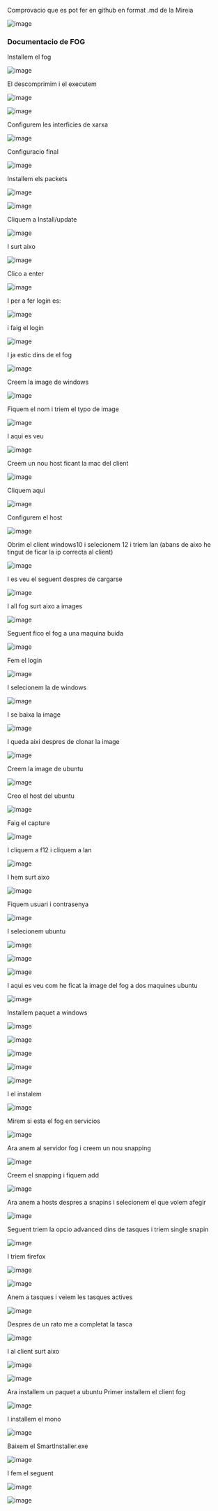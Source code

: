 Comprovacio que es pot fer en github en format .md de la Mireia

![image](https://github.com/harrywhite17/MP1UF3FOG/assets/145098581/a62c5017-4dfd-4bd4-933e-a19e890c06ff)



### Documentacio de FOG 



Installem el fog


![image](https://github.com/harrywhite17/MP1UF3FOG/assets/145098581/7e21cadb-a184-4403-b07a-3e847074fbab)


El descomprimim i el executem


![image](https://github.com/harrywhite17/MP1UF3FOG/assets/145098581/52c6e3db-81a7-4ecd-9d8e-5cb6e43d02fe)




![image](https://github.com/harrywhite17/MP1UF3FOG/assets/145098581/6fe507a2-1767-428b-a6d1-660fe83219c2)



Configurem les interficies de xarxa 


![image](https://github.com/harrywhite17/MP1UF3FOG/assets/145098581/8cf8c55d-a1fd-4637-99cc-e4c5b53ed2f4)


Configuracio final


![image](https://github.com/harrywhite17/MP1UF3FOG/assets/145098581/befe6414-3bf8-4534-be94-b17dbb6fd3ac)


Installem els packets


![image](https://github.com/harrywhite17/MP1UF3FOG/assets/145098581/08e7b2ab-2f30-45c0-8f24-7b926961362c)



![image](https://github.com/harrywhite17/MP1UF3FOG/assets/145098581/19288bdd-07ee-4a6b-8343-c61abc02df67)



Cliquem a Install/update


![image](https://github.com/harrywhite17/MP1UF3FOG/assets/145098581/388b839f-fe45-4aa6-a406-7297c0982f79)



I surt aixo 


![image](https://github.com/harrywhite17/MP1UF3FOG/assets/145098581/4e9b7d72-321b-4680-a66f-ab0d7950fe96)


Clico a enter


![image](https://github.com/harrywhite17/MP1UF3FOG/assets/145098581/7910a6ad-e8ad-45c2-9bcb-5330fc1b4c81)


I per a fer login es:


![image](https://github.com/harrywhite17/MP1UF3FOG/assets/145098581/5effd949-d7e5-4305-b831-8dd5a58a7af5)


i faig el login


![image](https://github.com/harrywhite17/MP1UF3FOG/assets/145098581/2beb4b1c-0f32-4f42-b6d0-3a58bfae5a2a)


I ja estic dins de el fog 


![image](https://github.com/harrywhite17/MP1UF3FOG/assets/145098581/125240ea-1c78-45fb-bfda-2d7e56650786)


Creem la image de windows

![image](https://github.com/harrywhite17/MP1UF3FOG/assets/145098581/5f9605b4-8b60-476a-b1c1-99b907ab06d4)


Fiquem el nom i triem el typo de image


![image](https://github.com/harrywhite17/MP1UF3FOG/assets/145098581/53d0dd6a-1bbc-4b9a-93f0-b5dad5f7ec52)


I aqui es veu


![image](https://github.com/harrywhite17/MP1UF3FOG/assets/145098581/295e53d1-7199-42ea-a524-e03a4cfe64ff)


Creem un nou host ficant la mac del client


![image](https://github.com/harrywhite17/MP1UF3FOG/assets/145098581/a6d8610f-cfce-4d13-9ed9-15c51f0a09f1)



Cliquem aqui 


![image](https://github.com/harrywhite17/MP1UF3FOG/assets/145098581/489fa2f6-3a0b-4be0-8921-cb6648c7c8c1)



Configurem el host



![image](https://github.com/harrywhite17/MP1UF3FOG/assets/145098581/471467a0-37be-45a6-a759-88e20931f8e1)



Obrim el client windows10 i selecionem 12 i triem lan (abans de aixo he tingut de ficar la ip correcta al client)



![image](https://github.com/harrywhite17/MP1UF3FOG/assets/145098581/72448e07-de0f-4c66-a948-b8b6cd3e8e30)



I es veu el seguent despres de cargarse


![image](https://github.com/harrywhite17/MP1UF3FOG/assets/145098581/1c09b426-32a3-41ec-b454-7c002e7b398e)


I all fog surt aixo a images


![image](https://github.com/harrywhite17/MP1UF3FOG/assets/145098581/826d0148-38ce-4740-8cb3-300c5d5fd39f)



Seguent fico el fog a una maquina buida



![image](https://github.com/harrywhite17/MP1UF3FOG/assets/145098581/6f4f57d7-f71d-403d-be54-1ff7cf9a14fe)



Fem el login



![image](https://github.com/harrywhite17/MP1UF3FOG/assets/145098581/15315e4f-7f7e-425e-9b09-4ea21e73ab8a)



I selecionem la de windows 



![image](https://github.com/harrywhite17/MP1UF3FOG/assets/145098581/be123e6f-4f61-4d0a-aa21-a1e5fac49744)



I se baixa la image



![image](https://github.com/harrywhite17/MP1UF3FOG/assets/145098581/4574d5d5-eb87-4fc6-b09d-6adab3e579b9)


I queda aixi despres de clonar la image


![image](https://github.com/harrywhite17/MP1UF3FOG/assets/145098581/6da9c0fe-3361-4fc7-b3d9-5ec267e9e992)



Creem la image de ubuntu


![image](https://github.com/harrywhite17/MP1UF3FOG/assets/145098581/33451bf6-ed2f-4337-9da6-422b27c9b1b6)


Creo el host del ubuntu


![image](https://github.com/harrywhite17/MP1UF3FOG/assets/145098581/d6982ac9-da60-43dd-a23a-2a6b6ac443ac)



Faig el capture



![image](https://github.com/harrywhite17/MP1UF3FOG/assets/145098581/fd1fd065-b1c9-4640-ac01-3f8965395925)



I cliquem a f12 i cliquem a lan



![image](https://github.com/harrywhite17/MP1UF3FOG/assets/145098581/15a4a62c-3ee5-4a4f-a1da-7058122b4479)



I hem surt aixo



![image](https://github.com/harrywhite17/MP1UF3FOG/assets/145098581/4f8df625-c592-4ba6-9c5e-72874147b7e8)



Fiquem usuari i contrasenya 



![image](https://github.com/harrywhite17/MP1UF3FOG/assets/145098581/00e3996e-2d4a-4576-b20b-68f2f21e0f04)



I selecionem ubuntu 



![image](https://github.com/harrywhite17/MP1UF3FOG/assets/145098581/6e9633c0-dd7e-4db2-a416-17fb3602fde5)



![image](https://github.com/harrywhite17/MP1UF3FOG/assets/145098581/cb44fefd-5904-43dd-a312-b43e59aef639)



![image](https://github.com/harrywhite17/MP1UF3FOG/assets/145098581/62531480-2057-4eae-94fc-c194039c80d6)



I aqui es veu com he ficat la image del fog a dos maquines ubuntu 



![image](https://github.com/harrywhite17/MP1UF3FOG/assets/145098581/bb465de5-1361-4bd3-be6a-7dad0dcc4830)


Installem paquet a windows


![image](https://github.com/harrywhite17/MP1UF3FOG/assets/145098581/7e6c6922-bfc8-4d17-95bc-61e22e308c37)


![image](https://github.com/harrywhite17/MP1UF3FOG/assets/145098581/6e7ca229-50ef-4d60-b8af-96b1f85dc8f9)


![image](https://github.com/harrywhite17/MP1UF3FOG/assets/145098581/fe276639-b354-4b3d-bb1d-8634c0ee8a35)


![image](https://github.com/harrywhite17/MP1UF3FOG/assets/145098581/c59e7e9a-0e27-493d-a508-c591b4f32c0c)


![image](https://github.com/harrywhite17/MP1UF3FOG/assets/145098581/647b5de3-2dea-4c6a-85f7-5609d9b1dca0)


I el instalem 


![image](https://github.com/harrywhite17/MP1UF3FOG/assets/145098581/81e47fe9-3f9c-4d29-8be1-655989777ced)



Mirem si esta el fog en servicios 



![image](https://github.com/harrywhite17/MP1UF3FOG/assets/145098581/66c14911-1451-4ac1-8a02-421ad940ba08)



Ara anem al servidor fog i creem un nou snapping



![image](https://github.com/harrywhite17/MP1UF3FOG/assets/145098581/256dfe53-7494-4be8-a0e3-1519e1c1b0bc)



Creem el snapping i fiquem add



![image](https://github.com/harrywhite17/MP1UF3FOG/assets/145098581/cea458d5-7057-4990-b5c5-e80e6c88b958)



Ara anem a hosts despres a snapins i selecionem el que volem afegir



![image](https://github.com/harrywhite17/MP1UF3FOG/assets/145098581/4b20d616-6ba8-479d-8f97-4e70195c8aaf)



Seguent triem la opcio advanced dins de tasques i triem single snapin 



![image](https://github.com/harrywhite17/MP1UF3FOG/assets/145098581/e2fc228b-59fd-4bff-9527-f8c600c0e58e)



I triem firefox



![image](https://github.com/harrywhite17/MP1UF3FOG/assets/145098581/18cb51ca-e50e-4e8d-a31f-1166d44a9eb7)



![image](https://github.com/harrywhite17/MP1UF3FOG/assets/145098581/927385e2-94c3-45c4-884a-a2e958ed3e9b)



Anem a tasques i veiem les tasques actives



![image](https://github.com/harrywhite17/MP1UF3FOG/assets/145098581/7567ecff-4842-4229-9ff2-44a8f83989f8)



Despres de un rato me a completat la tasca



![image](https://github.com/harrywhite17/MP1UF3FOG/assets/145098581/d412342c-6c2c-46eb-8711-2ad0e5474766)



I al client surt aixo



![image](https://github.com/harrywhite17/MP1UF3FOG/assets/145098581/377a6d20-9cd7-4c2f-a469-adf0aa749217)




![image](https://github.com/harrywhite17/MP1UF3FOG/assets/145098581/64910d11-565b-4037-9cdd-cca13d8b0d89)



Ara installem un paquet a ubuntu
Primer installem el client fog


![image](https://github.com/harrywhite17/MP1UF3FOG/assets/145098581/45a930dd-acfc-4ba5-a8d6-bc099ab2fff2)



I installem el mono 


![image](https://github.com/harrywhite17/MP1UF3FOG/assets/145098581/884edf2f-66ae-48a6-b34f-eaae3d006cea)



Baixem el SmartInstaller.exe



![image](https://github.com/harrywhite17/MP1UF3FOG/assets/145098581/e4c32210-eaac-4eed-9ddb-c30b7a345dd9)



I fem el seguent



![image](https://github.com/harrywhite17/MP1UF3FOG/assets/145098581/30845b86-537e-4e2c-aecf-0ccd35fe724f)



![image](https://github.com/harrywhite17/MP1UF3FOG/assets/145098581/9b8d676d-3dbc-4db8-b102-452fdcfbcc12)
